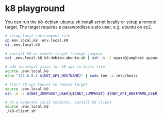 # k8 playground

You can run the k8-debian-ubuntu.sh install script locally or setup a remote target. The target requires a passwordless sudo user, e.g. ubuntu on ec2.

```bash
# setup local environment file
cp env.local.k8 .env.local.k8
vi .env.local.k8

# install k8 on remote target through jumpbox
cat .env.local.k8 k8-debian-ubuntu.sh | ssh -A -J myusr@jumphost appusr@${NET_DOMAIN}.${NET_HOSTNAME} 'bash -s'

# add localhost alias for k8 api to hosts file
source .env.local.k8
echo "127.0.0.1 ${NET_API_HOSTNAME}" | sudo tee -a /etc/hosts

# start k8 api tunnel to remote target
source .env.local.k8
ssh -A -J ${NET_JUMPHOST_USER}@${NET_JUMPHOST} ${NET_API_HOSTNAME_USER}@${NET_API_IP} -L 6443:${NET_API_HOSTNAME}:6443

# on a separate local terminal, install k8 client
source .env.local.k8
./k8-client.sh
````
